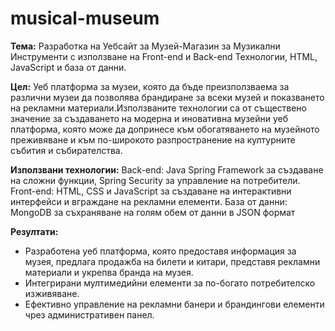 # musical-museum

**Тема:**
Разработка на Уебсайт за Музей-Магазин за Музикални Инструменти с използване на Front-end и Back-end Технологии, HTML, JavaScript и база от данни.

**Цел:**
Уеб платформа за музеи, която да бъде преизползваема за различни музеи да позволява брандиране за всеки музей и показването на рекламни материали.Използваните технологии са от съществено значение за създаването на модерна и иновативна музейни уеб платформа, която може да допринесе към обогатяването на музейното преживяване и към по-широкото разпространение на културните събития и събирателства.


**Използвани технологии:**
Back-end: Java Spring Framework за създаване на сложни функции, Spring Security за управление на потребители.
Front-end: HTML, CSS и JavaScript за създаване на интерактивни интерфейси и вграждане на рекламни елементи.
База от данни: MongoDB за съхраняване на голям обем от данни в JSON формат

**Резултати:**
- Разработена уеб платформа, която предоставя информация за музея, предлага продажба на билети и китари, представя рекламни материали и укрепва бранда на музея.
- Интегрирани мултимедийни елементи за по-богато потребителско изживяване.
- Ефективно управление на рекламни банери и брандингови елементи чрез административен панел.

